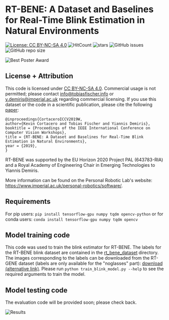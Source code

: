 # RT-BENE: A Dataset and Baselines for Real-Time Blink Estimation in Natural Environments
[![License: CC BY-NC-SA 4.0](https://img.shields.io/badge/License-CC%20BY--NC--SA%204.0-lightgrey.svg?style=flat-square)](https://creativecommons.org/licenses/by-nc-sa/4.0/)
![HitCount](http://hits.dwyl.io/Tobias-Fischer/rt_gene.svg)
![stars](https://img.shields.io/github/stars/Tobias-Fischer/rt_gene.svg?style=flat-square)
![GitHub issues](https://img.shields.io/github/issues/Tobias-Fischer/rt_gene.svg?style=flat-square)
![GitHub repo size](https://img.shields.io/github/repo-size/Tobias-Fischer/rt_gene.svg?style=flat-square)

![Best Poster Award](../rt_bene_best_poster_award.png)


## License + Attribution
This code is licensed under [CC BY-NC-SA 4.0](https://creativecommons.org/licenses/by-nc-sa/4.0/). Commercial usage is not permitted; please contact <info@tobiasfischer.info> or <y.demiris@imperial.ac.uk> regarding commercial licensing. If you use this dataset or the code in a scientific publication, please cite the following [paper](http://openaccess.thecvf.com/content_ICCVW_2019/html/GAZE/Cortacero_RT-BENE_A_Dataset_and_Baselines_for_Real-Time_Blink_Estimation_in_ICCVW_2019_paper.html):

```
@inproceedings{CortaceroICCV2019W,
author={Kevin Cortacero and Tobias Fischer and Yiannis Demiris},
booktitle = {Proceedings of the IEEE International Conference on Computer Vision Workshops},
title = {RT-BENE: A Dataset and Baselines for Real-Time Blink Estimation in Natural Environments},
year = {2019},
}
```

RT-BENE was supported by the EU Horizon 2020 Project PAL (643783-RIA) and a Royal Academy of Engineering Chair in Emerging Technologies to Yiannis Demiris.

More information can be found on the Personal Robotic Lab's website: <https://www.imperial.ac.uk/personal-robotics/software/>.

## Requirements
For pip users: `pip install tensorflow-gpu numpy tqdm opencv-python` or for conda users: `conda install tensorflow-gpu numpy tqdm opencv`

## Model training code
This code was used to train the blink estimator for RT-BENE. The labels for the RT-BENE blink dataset are contained in the [rt_bene_dataset](../rt_bene_dataset) directory. The images corresponding to the labels can be downloaded from the RT-GENE dataset (labels are only available for the "noglasses" part): [download](https://zenodo.org/record/2529036) [(alternative link)](https://goo.gl/tfUaDm). Please run `python train_blink_model.py --help` to see the required arguments to train the model.

## Model testing code
The evaluation code will be provided soon; please check back.

![Results](../rt_bene_precision_recall.png)

